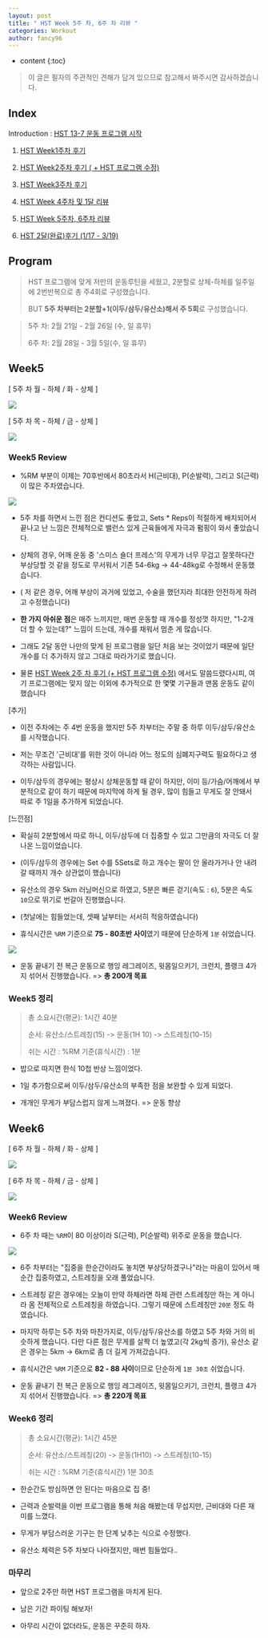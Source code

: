 ```yaml
---
layout: post
title: " HST Week 5주 차, 6주 차 리뷰 "
categories: Workout
author: fancy96
---
```

* content
  {:toc}


> 이 글은 필자의 주관적인 견해가 담겨 있으므로 참고해서 봐주시면 감사하겠습니다.

## Index

Introduction : [HST 13-7 운동 프로그램 시작](https://fancy96.github.io/Workout-HST-Introduction/)

1. [HST Week1주차 후기](https://fancy96.github.io/Workout-HST-Week1/)

2. [HST Week2주차 후기 ( + HST 프로그램 수정)](https://fancy96.github.io/Workout-HST-Week2/)

3. [HST Week3주차 후기](https://fancy96.github.io/Workout-HST-Week3/)

4. [HST Week 4주차 및 1달 리뷰](https://fancy96.github.io/Workout-HST-Week4/)

5. [HST Week 5주차, 6주차 리뷰](https://fancy96.github.io/Workout-HST-Week5-And-6/)

6. [HST 2달(완료)후기 (1/17 - 3/19)](https://fancy96.github.io/Workout-HST-End/)

## Program

> HST 프로그램에 맞게 저만의 운동루틴을 세웠고, 2분할로 상체-하체를 일주일에 2번반복으로 총 주4회로 구성했습니다.
>
> BUT **5주 차부터는 2분할+1(이두/삼두/유산소)해서 주 5회**로 구성했습니다.


> 5주 차: 2월 21일 - 2월 26일 (수, 일 휴무)
>
> 6주 차: 2월 28일 - 3월 5일(수, 일 휴무)

## Week5

[ 5주 차 월 - 하체 /  화 - 상체 ]

![](/assets/img/workout/hst_week5_1.png)

[ 5주 차 목 - 하체 /  금 - 상체 ]

![](/assets/img/workout/hst_week5_2.png)

### Week5 Review

* %RM 부분이 이제는 70후반에서 80초라서 H(근비대), P(순발력), 그리고 S(근력)이 많은 주차였습니다.

![](/assets/img/workout/hst_week5_review.png)

* 5주 차를 하면서 느낀 점은 컨디션도 좋았고, Sets * Reps이 적절하게 배치되어서 끝나고 난 느낌은 전체적으로 밸런스 있게 근육들에게 자극과 펌핑이 와서 좋았습니다.

* 상체의 경우, 어깨 운동 중 '스미스 숄더 프레스'의 무게가 너무 무겁고 잘못하다간 부상당할 것 같을 정도로 무서워서 기존 54-6kg -> 44-48kg로 수정해서 운동했습니다.

* ( 저 같은 경우, 어깨 부상이 과거에 있었고, 수술을 했던지라 최대한 안전하게 하려고 수정했습니다)

* **한 가지 아쉬운 점**은 매주 느끼지만, 매번 운동할 때 개수를 정성껏 하지만, "1-2개 더 할 수 있는데?" 느낌이 드는데, 개수를 채워서 멈춘 게 많습니다. 

* 그래도 2달 동안 나만의 맞게 된 프로그램을 일단 처음 보는 것이었기 때문에 일단 개수를 더 추가하지 않고 그대로 따라가기로 했습니다.

* 물론 [HST Week 2주 차 후기 (+ HST 프로그램 수정)]() 에서도 말씀드렸다시피, 여기 프로그램에는 맞지 않는 이외에 추가적으로 한 몇몇 기구들과 맨몸 운동도 같이 했습니다

[추가]

* 이전 주차에는 주 4번 운동을 했지만 5주 차부터는 주말 중 하루 이두/삼두/유산소를 시작했습니다.

* 저는 무조건 '근비대'를 위한 것이 아니라 어느 정도의 심폐지구력도 필요하다고 생각하는 사람입니다.

* 이두/삼두의 경우에는 평상시 상체운동할 때 같이 하지만, 이미 등/가슴/어깨에서 부분적으로 같이 하기 때문에 마지막에 하게 될 경우, 많이 힘들고 무게도 잘 안돼서 따로 주 1일을 추가하게 되었습니다.


[느낀점]

* 확실히 2분할에서 따로 하니, 이두/삼두에 더 집중할 수 있고 그만큼의 자극도 더 잘 나온 느낌이었습니다.

* (이두/삼두의 경우에는 Set 수를 5Sets로 하고 개수는 팔이 안 올라가거나 안 내려갈 때까지 개수 상관없이 했습니다)

* 유산소의 경우 5km 러닝머신으로 하였고, 5분은 빠른 걷기(속도 : `6`), 5분은 속도 `10`으로 뛰기로 번갈아 진행했습니다.

* (첫날에는 힘들었는데, 셋째 날부터는 서서히 적응하였습니다)

* 휴식시간은 `%RM` 기준으로 **75 - 80초반 사이**였기 때문에 단순하게 `1분` 쉬었습니다.

![](/assets/img/workout/hst_recovery_time.png)

* 운동 끝내기 전 복근 운동으로 행잉 레그레이즈, 윗몸일으키기, 크런치, 플랭크 4가지 섞어서 진행했습니다. => **총 200개 목표**

### Week5 정리

> 총 소요시간(평균): 1시간 40분
>
> 순서: 유산소/스트레칭(15) -> 운동(1H 10) -> 스트레칭(10-15)
>
> 쉬는 시간 : %RM 기준(휴식시간) : 1분

* 밥으로 따지면 한식 10첩 반상 느낌이었다.

* 1일 추가함으로써 이두/삼두/유산소의 부족한 점을 보완할 수 있게 되었다.

* 개개인 무게가 부담스럽지 않게 느껴졌다. => 운동 향상

## Week6

[ 6주 차 월 - 하체 /  화 - 상체 ]

![](/assets/img/workout/hst_week6_1.png)

[ 6주 차 목 - 하체 /  금 - 상체 ]

![](/assets/img/workout/hst_week6_2.png)

### Week6 Review

* 6주 차 때는 `%RM`이 80 이상이라 S(근력), P(순발력) 위주로 운동을 했습니다.

![](/assets/img/workout/hst_week6_review.png)

* 6주 차부터는 "집중을 한순간이라도 놓치면 부상당하겠구나"라는 마음이 있어서 매 순간 집중하였고, 스트레칭을 오래 풀었습니다.

* 스트레칭 같은 경우에는 오늘이 만약 하체라면 하체 관련 스트레칭만 하는 게 아니라 몸 전체적으로 스트레칭을 하였습니다. 그렇기 때문에 스트레칭만 `20분` 정도 하였습니다.

* 마지막 하루는 5주 차와 마찬가지로, 이두/삼두/유산소를 하였고 5주 차와 거의 비슷하게 했습니다. 다만 다른 점은 무게를 살짝 더 높였고(각 2kg씩 증가), 유산소 같은 경우는 5km -> 6km로 좀 더 길게 가져갔습니다.

* 휴식시간은 `%RM` 기준으로 **82 - 88 사이**이므로 단순하게 `1분 30초` 쉬었습니다.

* 운동 끝내기 전 복근 운동으로 행잉 레그레이즈, 윗몸일으키기, 크런치, 플랭크 4가지 섞어서 진행했습니다. => **총 220개 목표**

### Week6 정리

> 총 소요시간(평균): 1시간 45분
>
> 순서: 유산소/스트레칭(20) -> 운동(1H10) -> 스트레칭(10-15)
>
> 쉬는 시간 : %RM 기준(휴식시간) 1분 30초

* 한순간도 방심하면 안 된다는 마음으로 집 중!

* 근력과 순발력을 이번 프로그램을 통해 처음 해봤는데 무섭지만, 근비대와 다른 재미를 느꼈다.

* 무게가 부담스러운 기구는 한 단계 낮추는 식으로 수정했다.

* 유산소 체력은 5주 차보다 나아졌지만, 매번 힘들었다..

### 마무리

* 앞으로 2주만 하면 HST 프로그램을 마치게 된다.

* 남은 기간 파이팅 해보자!

* 아무리 시간이 없더라도, 운동은 꾸준히 하자.
